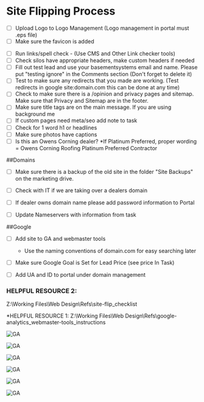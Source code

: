 # Site Flipping Process
* [ ] Upload Logo to Logo Management   (Logo management in portal must .eps file)
* [ ] Make sure the favicon is added
- [ ] Run links/spell check - (Use CMS and Other Link checker tools)
- [ ] Check silos have appropriate headers, make custom headers if needed
- [ ] Fill out test lead and use your basementsystems email and name. Please put "testing ignore" in the Comments section (Don't forget to delete it)
- [ ] Test to make sure any redirects that you made are working. (Test redirects in google site:domain.com this can be done at any time)
- [ ] Check to make sure there is a /opinion and privacy pages and sitemap. Make sure that Privacy and Sitemap are in the footer. 
- [ ] Make sure title tags are on the main message. If you are using background me
- [ ] If custom pages need meta/seo add note to task
- [ ] Check for 1 word h1 or headlines
- [ ] Make sure photos have captions
- [ ] Is this an Owens Corning dealer? *If Platinum Preferred, proper wording = Owens Corning Roofing Platinum Preferred Contractor

##Domains

- [ ] Make sure there is a backup of the old site in the folder "Site Backups" on the marketing drive. 
- [ ] Check with IT if we are taking over a dealers domain
- [ ] If dealer owns domain name please add password information to Portal
- [ ] Update Nameservers with information from task 


##Google
- [ ] Add site to GA and webmaster tools
   - Use the naming conventions of domain.com for easy searching later
- [ ] Make sure Google Goal is Set for Lead Price (see price In Task)
- [ ] Add UA and ID to portal under domain management



### HELPFUL RESOURCE 2: 
Z:\Working Files\Web Design\Refs\site-flip_checklist

*HELPFUL RESOURCE 1: 
Z:\Working Files\Web Design\Refs\google-analytics_webmaster-tools_instructions


![GA](http://d6449bb3dc657045bfc9-290115cc0d6de62a29c33db202ae565c.r80.cf1.rackcdn.com/694/google_analytics_webmaster_tools_instructions_Page_1.jpg)

![GA](http://d6449bb3dc657045bfc9-290115cc0d6de62a29c33db202ae565c.r80.cf1.rackcdn.com/694/google_analytics_webmaster_tools_instructions_Page_2.jpg)

![GA](http://d6449bb3dc657045bfc9-290115cc0d6de62a29c33db202ae565c.r80.cf1.rackcdn.com/694/google_analytics_webmaster_tools_instructions_Page_3.jpg)

![GA](http://d6449bb3dc657045bfc9-290115cc0d6de62a29c33db202ae565c.r80.cf1.rackcdn.com/694/google_analytics_webmaster_tools_instructions_Page_4.jpg)

![GA](http://d6449bb3dc657045bfc9-290115cc0d6de62a29c33db202ae565c.r80.cf1.rackcdn.com/694/google_analytics_webmaster_tools_instructions_Page_5.jpg)

![GA](http://d6449bb3dc657045bfc9-290115cc0d6de62a29c33db202ae565c.r80.cf1.rackcdn.com/694/google_analytics_webmaster_tools_instructions_Page_6.jpg)

